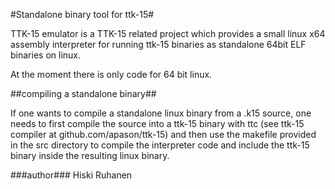 #Standalone binary tool for ttk-15#

TTK-15 emulator is a TTK-15 related project which provides a small linux x64 assembly interpreter for running ttk-15 binaries as standalone 64bit ELF binaries on linux.

At the moment there is only code for 64 bit linux.

##compiling a standalone binary##

If one wants to compile a standalone linux binary from a .k15 source, one needs to first compile the source into a ttk-15 binary with ttc (see ttk-15 compiler at github.com/apason/ttk-15) and then use the makefile provided in the src directory to compile the interpreter code and include the ttk-15 binary inside the resulting linux binary.

###author###
Hiski Ruhanen
